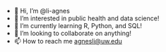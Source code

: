 - 👋 Hi, I’m @li-agnes
- 👀 I’m interested in public health and data science!
- 🌱 I’m currently learning R, Python, and SQL!
- 💞️ I’m looking to collaborate on anything!
- 📫 How to reach me agnesli@uw.edu

<!---
li-agnes/li-agnes is a ✨ special ✨ repository because its `README.md` (this file) appears on your GitHub profile.
You can click the Preview link to take a look at your changes.
--->
